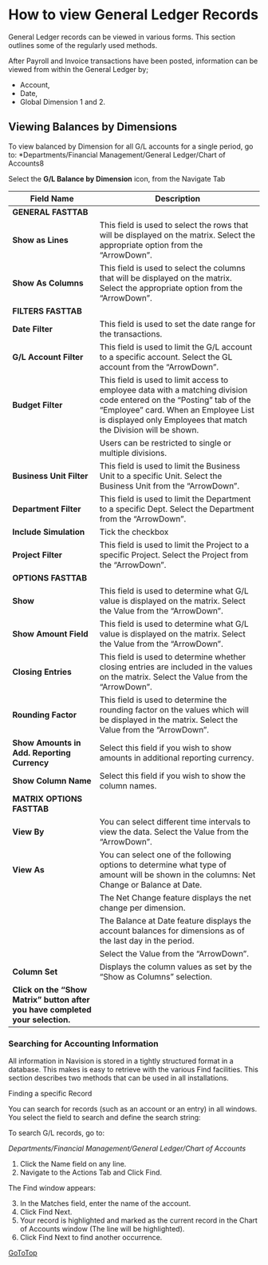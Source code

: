 # How to view General Ledger Records

General Ledger records can be viewed in various forms.  This section outlines some of the regularly used methods.

After Payroll and Invoice transactions have been posted, information can be viewed from within the General Ledger by;
- Account, 
- Date, 
- Global Dimension 1 and 2.

## Viewing Balances by Dimensions

To view balanced by Dimension for all G/L accounts for a single period, go to: *Departments/Financial Management/General Ledger/Chart of Accounts8

Select the **G/L Balance by Dimension** icon, from the Navigate Tab

|Field Name|Description|
|--------------------------|----------------------------|
|**GENERAL FASTTAB**||
|**Show as Lines**|This field is used to select the rows that will be displayed on the matrix.  Select the appropriate option from the “ArrowDown”.  |
|**Show As Columns**|This field is used to select the columns that will be displayed on the matrix. Select the appropriate option from the “ArrowDown”. |
|**FILTERS FASTTAB**||
|**Date Filter**|This field is used to set the date range for the transactions.|
|**G/L Account Filter**|This field is used to limit the G/L account to a specific account. Select the GL account from the “ArrowDown”.|
|**Budget Filter**|This field is used to limit access to employee data with a matching division code entered on the “Posting” tab of the “Employee” card.  When an Employee List is displayed only Employees that match the Division will be shown.  |
||Users can be restricted to single or multiple divisions.|
|**Business Unit Filter**|This field is used to limit the Business Unit to a specific Unit. Select the Business Unit from the “ArrowDown”.|
|**Department Filter**|This field is used to limit the Department to a specific Dept. Select the Department from the “ArrowDown”.|
|**Include Simulation**|Tick the checkbox|
|**Project Filter**|This field is used to limit the Project to a specific Project. Select the Project from the “ArrowDown”.|
|**OPTIONS FASTTAB**||
|**Show**|This field is used to determine what G/L value is displayed on the matrix. Select the Value from the “ArrowDown”.|
|**Show Amount Field**|This field is used to determine what G/L value is displayed on the matrix. Select the Value from the “ArrowDown”.|
|**Closing Entries**|This field is used to determine whether closing entries are included in the values on the matrix. Select the Value from the “ArrowDown”.|
|**Rounding Factor**|This field is used to determine the rounding factor on the values which will be displayed in the matrix. Select the Value from the “ArrowDown”.|
|**Show Amounts in Add. Reporting Currency**|Select this field if you wish to show amounts in additional reporting currency.|
|**Show Column Name**|Select this field if you wish to show the column names.|
|**MATRIX OPTIONS FASTTAB**||
|**View By**|You can select different time intervals to view the data. Select the Value from the “ArrowDown”.|
|**View As**|You can select one of the following options to determine what type of amount will be shown in the columns: Net Change or Balance at Date.|
||The Net Change feature displays the net change per dimension.  |
||The Balance at Date feature displays the account balances for dimensions as of the last day in the period.|
||Select the Value from the “ArrowDown”.|
|**Column Set**|Displays the column values as set by the “Show as Columns” selection.|
|**Click on the “Show Matrix” button after you have completed your selection.**|



### Searching for Accounting Information

All information in Navision is stored in a tightly structured format in a database.  This makes is easy to retrieve with the various Find facilities.  This section describes two methods that can be used in all installations.

Finding a specific Record

You can search for records (such as an account or an entry) in all windows.  You select the field to search and define the search string:

To search G/L records, go to:

*Departments/Financial Management/General Ledger/Chart of Accounts*
 

1. Click the Name field on any line.
2. Navigate to the Actions Tab and Click Find.    

The Find window appears:

3. In the Matches field, enter the name of the account.
4. Click Find Next.
5. Your record is highlighted and marked as the current record in the Chart of Accounts window (The line will be highlighted).
6. Click Find Next to find another occurrence.


[GoToTop](#how-to-view-general-ledger-records)
